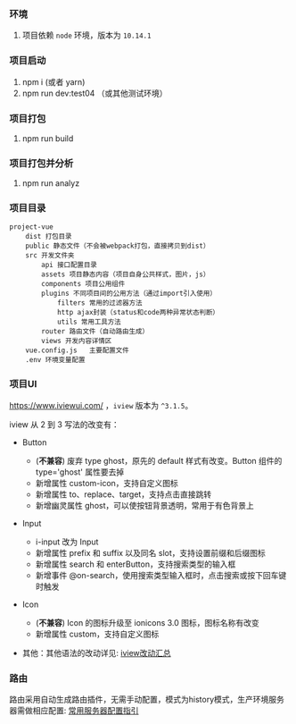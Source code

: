### 环境
1. 项目依赖 `node` 环境，版本为 `10.14.1`

### 项目启动
1. npm i (或者 yarn)
2. npm run dev:test04 （或其他测试环境）

### 项目打包
1. npm run build

### 项目打包并分析
1. npm run analyz

### 项目目录
```
project-vue
	dist 打包目录
	public 静态文件（不会被webpack打包，直接拷贝到dist）
	src 开发文件夹
	    api 接口配置目录
	    assets 项目静态内容（项目自身公共样式，图片，js）
	    components 项目公用组件
	    plugins 不同项目间的公用方法（通过import引入使用）
	        filters 常用的过滤器方法
	        http ajax封装（status和code两种异常状态判断）
	        utils 常用工具方法
	    router 路由文件（自动路由生成）
	    views 开发内容详情区
	vue.config.js	主要配置文件
	.env 环境变量配置
```

### 项目UI
https://www.iviewui.com/ ，`iview` 版本为 `^3.1.5`。

iview 从 2 到 3 写法的改变有：
- Button
  - (<b>不兼容</b>) 废弃 type ghost，原先的 default 样式有改变。Button 组件的type='ghost' 属性要去掉
  - 新增属性 custom-icon，支持自定义图标
  - 新增属性 to、replace、target，支持点击直接跳转
  - 新增幽灵属性 ghost，可以使按钮背景透明，常用于有色背景上

- Input
  - i-input 改为 Input
  - 新增属性 prefix 和 suffix 以及同名 slot，支持设置前缀和后缀图标
  - 新增属性 search 和 enterButton，支持搜索类型的输入框
  - 新增事件 @on-search，使用搜索类型输入框时，点击搜索或按下回车键时触发

- Icon
  - (<b>不兼容</b>) Icon 的图标升级至 ionicons 3.0 图标，图标名称有改变
  - 新增属性 custom，支持自定义图标

- 其他：其他语法的改动详见: [iview改动汇总](https://yuguo.site/2018/08/24/iview2-%E5%8D%87%E7%BA%A7-iview3/)

### 路由
路由采用自动生成路由插件，无需手动配置，模式为history模式，生产环境服务器需做相应配置: [常用服务器配置指引](https://router.vuejs.org/zh/guide/essentials/history-mode.html#%E5%90%8E%E7%AB%AF%E9%85%8D%E7%BD%AE%E4%BE%8B%E5%AD%90)




